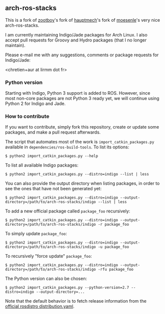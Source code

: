 arch-ros-stacks
---------------

This is a fork of [zootboy](https://github.com/zootboy/arch-ros-stacks)'s fork
of [hauptmech](https://github.com/hauptmech/arch-ros-stacks)'s fork of
[moesenle](https://github.com/moesenle/arch-ros-stacks)'s very nice
arch-ros-stacks.

I am currently maintaining Indigo/Jade packages for Arch Linux. I also accept
pull requests for Groovy and Hydro packages (that I no longer maintain).

Please e-mail me with any suggestions, comments or package requests for
Indigo/Jade:

\<chretien+aur at lirmm dot fr\>

### Python version

Starting with Indigo, Python 3 support is added to ROS. However, since most
non-core packages are not Python 3 ready yet, we will continue using Python 2
for Indigo and Jade.

### How to contribute

If you want to contribute, simply fork this repository, create or update some
packages, and make a pull request afterwards.

The script that automates most of the work is `import_catkin_packages.py`
available in `dependencies/ros-build-tools`. To list its options:

```shell
$ python2 import_catkin_packages.py --help
```

To list all available Indigo packages:

```shell
$ python2 import_catkin_packages.py --distro=indigo --list | less
```

You can also provide the output directory when listing packages, in order to
see the ones that have not been generated yet:

```shell
$ python2 import_catkin_packages.py --distro=indigo --output-directory=/path/to/arch-ros-stacks/indigo --list | less
```


To add a new official package called `package_foo` recursively:

```shell
$ python2 import_catkin_packages.py --distro=indigo --output-directory=/path/to/arch-ros-stacks/indigo -r package_foo
```

To simply update `package_foo`:


```shell
$ python2 import_catkin_packages.py --distro=indigo --output-directory=/path/to/arch-ros-stacks/indigo -u package_foo
```

To recursively "force update" `package_foo`:

```shell
$ python2 import_catkin_packages.py --distro=indigo --output-directory=/path/to/arch-ros-stacks/indigo -rfu package_foo
```

The Python version can also be chosen:
```shell
$ python2 import_catkin_packages.py --python-version=2.7 --distro=indigo --output-directory=...
```

Note that the default behavior is to fetch release information from the
[official rosdistro
distribution.yaml](https://github.com/ros/rosdistro/blob/master/indigo/distribution.yaml).
